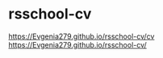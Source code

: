 # rsschool-cv
https://Evgenia279.github.io/rsschool-cv/cv  
https://Evgenia279.github.io/rsschool-cv/
